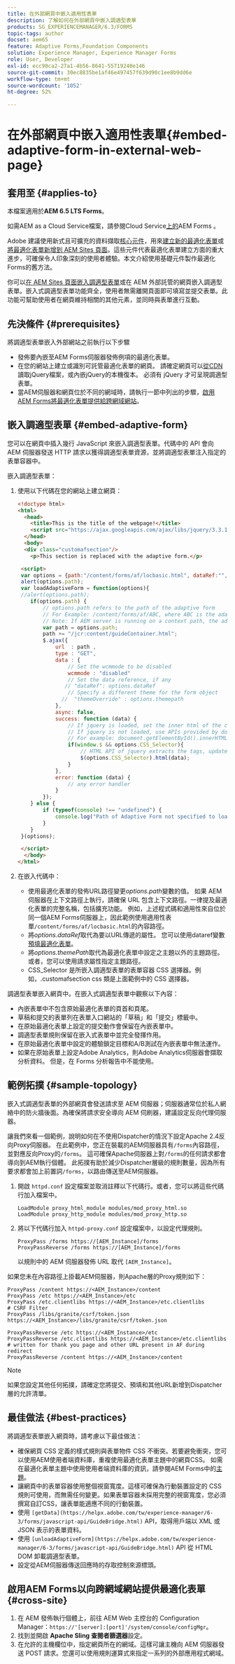 ```yaml
---
title: 在外部網頁中嵌入適用性表單
description: 了解如何在外部網頁中嵌入調適型表單
products: SG_EXPERIENCEMANAGER/6.3/FORMS
topic-tags: author
docset: aem65
feature: Adaptive Forms,Foundation Components
solution: Experience Manager, Experience Manager Forms
role: User, Developer
exl-id: ecc90ca2-27a1-4b56-8641-55719240e146
source-git-commit: 30ec8835be1af46e497457f639d90c1ee8b9dd6e
workflow-type: tm+mt
source-wordcount: '1052'
ht-degree: 52%

---
```


# 在外部網頁中嵌入適用性表單{#embed-adaptive-form-in-external-web-page}

## 套用至 {#applies-to}

本檔案適用於&#x200B;**AEM 6.5 LTS Forms**。

如需AEM as a Cloud Service檔案，請參閱Cloud Service[上的](https://experienceleague.adobe.com/zh-hant/docs/experience-manager-cloud-service/content/forms/integrate/services/embed-adaptive-form-core-components-external-web-page)AEM Forms 。


<span class="preview">Adobe 建議使用新式且可擴充的資料擷取[核心元件](https://experienceleague.adobe.com/docs/experience-manager-core-components/using/adaptive-forms/introduction.html?lang=zh-Hant)，用來[建立新的最適化表單](/help/forms/using/create-an-adaptive-form-core-components.md)或[將最適化表單新增到 AEM Sites 頁面](/help/forms/using/create-or-add-an-adaptive-form-to-aem-sites-page.md)。這些元件代表最適化表單建立方面的重大進步，可確保令人印象深刻的使用者體驗。本文介紹使用基礎元件製作最適化Forms的舊方法。</span>

你可以[在 AEM Sites 頁面嵌入調適型表單](/help/forms/using/embed-adaptive-form-aem-sites.md)或在 AEM 外部託管的網頁嵌入調適型表單。嵌入式調適型表單功能齊全，使用者無需離開頁面即可填寫並提交表單。此功能可幫助使用者在網頁維持相關的其他元素，並同時與表單進行互動。

## 先決條件 {#prerequisites}

將調適型表單嵌入外部網站之前執行以下步驟

* 發佈要內嵌至AEM Forms伺服器發佈例項的最適化表單。
* 在您的網站上建立或識別可託管最適化表單的網頁。 請確定網頁可以[從CDN](https://ajax.googleapis.com/ajax/libs/jquery/3.3.1/jquery.min.js)讀取jQuery檔案，或內嵌jQuery的本機復本。 必須有 jQuery 才可呈現調適型表單。
* 當AEM伺服器和網頁位於不同的網域時，請執行一節中列出的步驟，[啟用AEM Forms將最適化表單提供給跨網域網站](#cross-site)。

## 嵌入調適型表單 {#embed-adaptive-form}

您可以在網頁中插入幾行 JavaScript 來嵌入調適型表單。代碼中的 API 會向 AEM 伺服器發送 HTTP 請求以獲得調適型表單資源，並將調適型表單注入指定的表單容器中。

嵌入調適型表單：

1. 使用以下代碼在您的網站上建立網頁：

   ```html
   <!doctype html>
   <html>
     <head>
       <title>This is the title of the webpage!</title>
       <script src="https://ajax.googleapis.com/ajax/libs/jquery/3.3.1/jquery.min.js"></script>
     </head>
     <body>
     <div class="customafsection"/>
       <p>This section is replaced with the adaptive form.</p>
   
    <script>
    var options = {path:"/content/forms/af/locbasic.html", dataRef:"", themepath:"", CSS_Selector:".customafsection"};
    alert(options.path);
    var loadAdaptiveForm = function(options){
    //alert(options.path);
       if(options.path) {
           // options.path refers to the path of the adaptive form
           // For Example: /content/forms/af/ABC, where ABC is the adaptive form
           // Note: If AEM server is running on a context path, the adaptive form URL must contain the context path
           var path = options.path;
           path += "/jcr:content/guideContainer.html";
           $.ajax({
               url  : path ,
               type : "GET",
               data : {
                   // Set the wcmmode to be disabled
                   wcmmode : "disabled"
                   // Set the data reference, if any
                  // "dataRef": options.dataRef
                   // Specify a different theme for the form object
                 //  "themeOverride" : options.themepath
               },
               async: false,
               success: function (data) {
                   // If jquery is loaded, set the inner html of the container
                   // If jquery is not loaded, use APIs provided by document to set the inner HTML but these APIs would not evaluate the script tag in HTML as per the HTML5 spec
                   // For example: document.getElementById().innerHTML
                   if(window.$ && options.CSS_Selector){
                       // HTML API of jquery extracts the tags, updates the DOM, and evaluates the code embedded in the script tag.
                       $(options.CSS_Selector).html(data);
                   }
               },
               error: function (data) {
                   // any error handler
               }
           });
       } else {
           if (typeof(console) !== "undefined") {
               console.log("Path of Adaptive Form not specified to loadAdaptiveForm");
           }
       }
    }(options);
   
    </script>
     </body>
   </html>
   ```

1. 在嵌入代碼中：

   * 使用最適化表單的發佈URL路徑變更&#x200B;*options.path*&#x200B;變數的值。 如果 AEM 伺服器在上下文路徑上執行，請確保 URL 包含上下文路徑。一律提及最適化表單的完整名稱，包括擴充功能。 例如，上述程式碼和適用性來自位於同一個AEM Forms伺服器上，因此範例使用適用性表單`/content/forms/af/locbasic.html`的內容路徑。
   * 將&#x200B;*options.dataRef*&#x200B;取代為要以URL傳遞的屬性。 您可以使用dataref變數[預填最適化表單](/help/forms/using/prepopulate-adaptive-form-fields.md)。
   * 將&#x200B;*options.themePath*&#x200B;取代為最適化表單中設定之主題以外的主題路徑。 或者，您可以使用請求屬性指定主題路徑。
   * CSS_Selector 是所嵌入調適型表單的表單容器 CSS 選擇器。例如，.customafsection css 類是上面範例中的 CSS 選擇器。

調適型表單嵌入網頁中。在嵌入式調適型表單中觀察以下內容：

* 內嵌表單中不包含原始最適化表單的頁首和頁尾。
* 草稿和提交的表單列在表單入口網站的「草稿」和「提交」標籤中。
* 在原始最適化表單上設定的提交動作會保留在內嵌表單中。
* 調適型表單規則保留在嵌入式表單中並完全發揮作用。
* 在原始最適化表單中設定的體驗鎖定目標和A/B測試在內嵌表單中無法運作。
* 如果在原始表單上設定Adobe Analytics，則Adobe Analytics伺服器會擷取分析資料。 但是，在 Forms 分析報告中不能使用。

## 範例拓撲 {#sample-topology}

嵌入式調適型表單的外部網頁會發送請求至 AEM 伺服器；伺服器通常位於私人網絡中的防火牆後面。為確保將請求安全導向 AEM 伺刷器，建議設定反向代理伺服器。

讓我們來看一個範例，說明如何在不使用Dispatcher的情況下設定Apache 2.4反向Proxy伺服器。 在此範例中，您正在裝載的AEM伺服器具有`/forms`內容路徑，並對應反向Proxy的`/forms`。 這可確保Apache伺服器上對`/forms`的任何請求都會導向到AEM執行個體。 此拓撲有助於減少Dispatcher層級的規則數量，因為所有要求都會加上前置詞`/forms`，以路由傳送至AEM伺服器。

1. 開啟 `httpd.conf` 設定檔案並取消註釋以下代碼行。或者，您可以將這些代碼行加入檔案中。

   ```text
   LoadModule proxy_html_module modules/mod_proxy_html.so
   LoadModule proxy_http_module modules/mod_proxy_http.so
   ```

1. 將以下代碼行加入 `httpd-proxy.conf` 設定檔案中，以設定代理規則。

   ```text
   ProxyPass /forms https://[AEM_Instance]/forms
   ProxyPassReverse /forms https://[AEM_Instance]/forms
   ```

   以規則中的 AEM 伺服器發佈 URL 取代 `[AEM_Instance]`。

如果您未在內容路徑上掛載AEM伺服器，則Apache層的Proxy規則如下：

```text
ProxyPass /content https://<AEM_Instance>/content
ProxyPass /etc https://<AEM_Instance>/etc
ProxyPass /etc.clientlibs https://<AEM_Instance>/etc.clientlibs
# CSRF Filter
ProxyPass /libs/granite/csrf/token.json https://<AEM_Instance>/libs/granite/csrf/token.json

ProxyPassReverse /etc https://<AEM_Instance>/etc
ProxyPassReverse /etc.clientlibs https://<AEM_Instance>/etc.clientlibs
# written for thank you page and other URL present in AF during redirect
ProxyPassReverse /content https://<AEM_Instance>/content
```

>[!NOTE]
>
>如果您設定其他任何拓撲，請確定您將提交、預填和其他URL新增到Dispatcher層的允許清單。

## 最佳做法 {#best-practices}

將調適型表單嵌入網頁時，請考慮以下最佳做法：

* 確保網頁 CSS 定義的樣式規則與表單物件 CSS 不衝突。若要避免衝突，您可以使用AEM使用者端資料庫，重複使用最適化表單主題中的網頁CSS。 如需在最適化表單主題中使用使用者端資料庫的資訊，請參閱AEM Forms中的[主題](../../forms/using/themes.md)。
* 讓網頁中的表單容器使用整個視窗寬度。這樣可確保為行動裝置設定的 CSS 規則可使用，而無需任何變更。如果表單容器未採用完整的視窗寬度，您必須撰寫自訂CSS，讓表單能適應不同的行動裝置。
* 使用 `[getData](https://helpx.adobe.com/tw/experience-manager/6-3/forms/javascript-api/GuideBridge.html)` API，取得用戶端以 XML 或 JSON 表示的表單資料。
* 使用 `[unloadAdaptiveForm](https://helpx.adobe.com/tw/experience-manager/6-3/forms/javascript-api/GuideBridge.html)` API 從 HTML DOM 卸載調適型表單。
* 設定從AEM伺服器傳送回應時的存取控制來源標頭。

## 啟用AEM Forms以向跨網域網站提供最適化表單 {#cross-site}

1. 在 AEM 發佈執行個體上，前往 AEM Web 主控台的 Configuration Manager：`https://'[server]:[port]'/system/console/configMgr`。
1. 找到並開啟 **Apache Sling 查閱者篩選器**&#x200B;設定。
1. 在允許的主機欄位中，指定網頁所在的網域。這樣可讓主機向 AEM 伺服器發送 POST 請求。您還可以使用規則運算式來指定一系列的外部應用程式網域。
